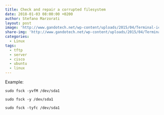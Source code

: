 ```yaml
---
title: Check and repair a corrupted filesystem
date: 2018-01-03 08:00:00 +0200
author: Stefano Marzorati
layout: post
image: 'http://www.gandotech.net/wp-content/uploads/2015/04/Terminal-icon-shell-linux-unix.png'
share-img: 'http://www.gandotech.net/wp-content/uploads/2015/04/Terminal-icon-shell-linux-unix.png'
categories:
  - Linux
tags:
  - tftp
  - server
  - cisco
  - ubuntu
  - linux
---
```

Example:   

	sudo fsck -yvfM /dev/sda1

	sudo fsck -y /dev/sda1

	sudo fsck -tyfc /dev/sda1